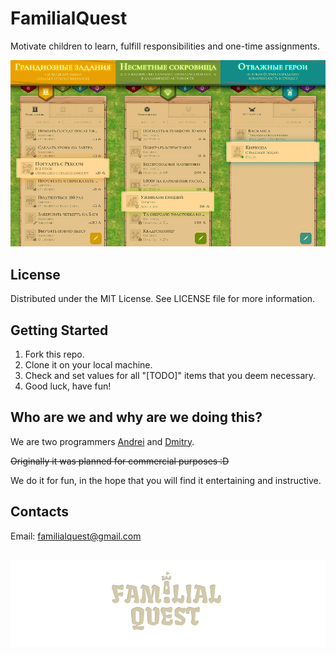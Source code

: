 # FamilialQuest

Motivate children to learn, fulfill responsibilities and one-time assignments.

![Task, Reward and Group board screenshots](/assets/images/screen_inline.png)

## License

Distributed under the MIT License. See LICENSE file for more information.

## Getting Started

1. Fork this repo.
2. Clone it on your local machine.
3. Check and set values for all "[TODO]" items that you deem necessary.
4. Good luck, have fun!

## Who are we and why are we doing this?

We are two programmers [Andrei](https://github.com/krsdrw) and [Dmitry](https://github.com/enkade).

~~Originally it was planned for commercial purposes :D~~

We do it for fun, in the hope that you will find it entertaining and instructive.

## Contacts

Email: familialquest@gmail.com

##

![App logo](/assets/images/logo.png)